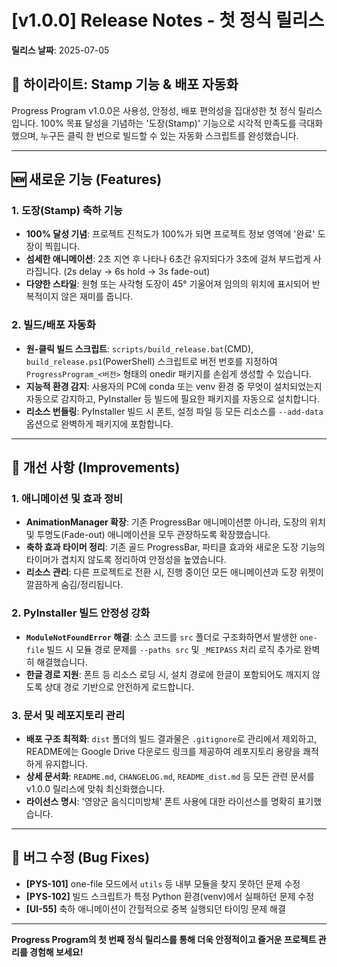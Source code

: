 # [v1.0.0] Release Notes - 첫 정식 릴리스

**릴리스 날짜**: 2025-07-05

## 🎉 하이라이트: Stamp 기능 & 배포 자동화

Progress Program v1.0.0은 사용성, 안정성, 배포 편의성을 집대성한 첫 정식 릴리스입니다. 100% 목표 달성을 기념하는 '도장(Stamp)' 기능으로 시각적 만족도를 극대화했으며, 누구든 클릭 한 번으로 빌드할 수 있는 자동화 스크립트를 완성했습니다.

---

## 🆕 새로운 기능 (Features)

### 1. **도장(Stamp) 축하 기능**
- **100% 달성 기념**: 프로젝트 진척도가 100%가 되면 프로젝트 정보 영역에 '완료' 도장이 찍힙니다.
- **섬세한 애니메이션**: 2초 지연 후 나타나 6초간 유지되다가 3초에 걸쳐 부드럽게 사라집니다. (2s delay → 6s hold → 3s fade-out)
- **다양한 스타일**: 원형 또는 사각형 도장이 45° 기울어져 임의의 위치에 표시되어 반복적이지 않은 재미를 줍니다.

### 2. **빌드/배포 자동화**
- **원-클릭 빌드 스크립트**: `scripts/build_release.bat`(CMD), `build_release.ps1`(PowerShell) 스크립트로 버전 번호를 지정하여 `ProgressProgram_<버전>` 형태의 onedir 패키지를 손쉽게 생성할 수 있습니다.
- **지능적 환경 감지**: 사용자의 PC에 conda 또는 venv 환경 중 무엇이 설치되었는지 자동으로 감지하고, PyInstaller 등 빌드에 필요한 패키지를 자동으로 설치합니다.
- **리소스 번들링**: PyInstaller 빌드 시 폰트, 설정 파일 등 모든 리소스를 `--add-data` 옵션으로 완벽하게 패키지에 포함합니다.

---

## 🔧 개선 사항 (Improvements)

### 1. **애니메이션 및 효과 정비**
- **AnimationManager 확장**: 기존 ProgressBar 애니메이션뿐 아니라, 도장의 위치 및 투명도(Fade-out) 애니메이션을 모두 관장하도록 확장했습니다.
- **축하 효과 타이머 정리**: 기존 골드 ProgressBar, 파티클 효과와 새로운 도장 기능의 타이머가 겹치지 않도록 정리하여 안정성을 높였습니다.
- **리소스 관리**: 다른 프로젝트로 전환 시, 진행 중이던 모든 애니메이션과 도장 위젯이 깔끔하게 숨김/정리됩니다.

### 2. **PyInstaller 빌드 안정성 강화**
- **`ModuleNotFoundError` 해결**: 소스 코드를 `src` 폴더로 구조화하면서 발생한 `one-file` 빌드 시 모듈 경로 문제를 `--paths src` 및 `_MEIPASS` 처리 로직 추가로 완벽히 해결했습니다.
- **한글 경로 지원**: 폰트 등 리소스 로딩 시, 설치 경로에 한글이 포함되어도 깨지지 않도록 상대 경로 기반으로 안전하게 로드합니다.

### 3. **문서 및 레포지토리 관리**
- **배포 구조 최적화**: `dist` 폴더의 빌드 결과물은 `.gitignore`로 관리에서 제외하고, README에는 Google Drive 다운로드 링크를 제공하여 레포지토리 용량을 쾌적하게 유지합니다.
- **상세 문서화**: `README.md`, `CHANGELOG.md`, `README_dist.md` 등 모든 관련 문서를 v1.0.0 릴리스에 맞춰 최신화했습니다.
- **라이선스 명시**: '영양군 음식디미방체' 폰트 사용에 대한 라이선스를 명확히 표기했습니다.

---

## 🐛 버그 수정 (Bug Fixes)

- **[PYS-101]** one-file 모드에서 `utils` 등 내부 모듈을 찾지 못하던 문제 수정
- **[PYS-102]** 빌드 스크립트가 특정 Python 환경(venv)에서 실패하던 문제 수정
- **[UI-55]** 축하 애니메이션이 간헐적으로 중복 실행되던 타이밍 문제 해결

---

**Progress Program의 첫 번째 정식 릴리스를 통해 더욱 안정적이고 즐거운 프로젝트 관리를 경험해 보세요!** 